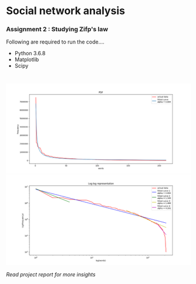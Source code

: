 # Social network analysis
### Assignment 2 : Studying Zifp's law

Following are required to run the code....
+ Python 3.6.8
+ Matplotlib
+ Scipy
# #
![](output/pdf.png)
![](output/log-log.png)

*Read project report for more insights*
